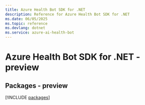 ```yaml
---
title: Azure Health Bot SDK for .NET
description: Reference for Azure Health Bot SDK for .NET
ms.date: 06/05/2025
ms.topic: reference
ms.devlang: dotnet
ms.service: azure-ai-health-bot
---
```

# Azure Health Bot SDK for .NET - preview
## Packages - preview
[!INCLUDE [packages](health-bot-index.md)]